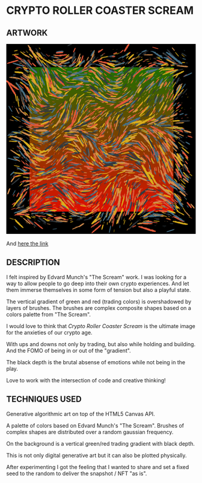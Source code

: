 # CRYPTO ROLLER COASTER SCREAM

## ARTWORK

![](crypto-roller-coaster-scream.png)

And [here the link](https://github.com/ivanmolto/generative-artwork/blob/main/crypto-roller-coaster-scream.png)



## DESCRIPTION

I felt inspired by Edvard Munch's "The Scream" work.
I was looking for a way to allow people to go deep into their own crypto experiences. And let them immerse themselves in some form of tension but also a playful state.

The vertical gradient of green and red (trading colors) is overshadowed by layers of brushes. The brushes are complex composite shapes based on a colors palette from "The Scream".

I would love to think that _Crypto Roller Coaster Scream_ is the ultimate image for the anxieties of our crypto age. 

With ups and downs not only by trading, but also while holding and building.
And the FOMO of being in or out of the "gradient".

The black depth is the brutal absense of emotions while not being in the play.

Love to work with the intersection of code and creative thinking!


## TECHNIQUES USED

Generative algorithmic art on top of the HTML5 Canvas API.

A palette of colors based on Edvard Munch's "The Scream".
Brushes of complex shapes are distributed over a random gaussian frequency.

On the background is a vertical green/red trading gradient with black depth.

This is not only digital generative art but it can also be plotted physically.

After experimenting I got the feeling that I wanted to share and set a fixed seed to the random to deliver the snapshot / NFT "as is".
